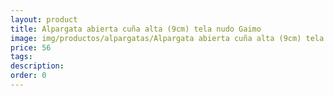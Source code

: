 ```yaml
---
layout: product
title: Alpargata abierta cuña alta (9cm) tela nudo Gaimo 
image: img/productos/alpargatas/Alpargata abierta cuña alta (9cm) tela nudo Gaimo =56.webp
price: 56
tags: 
description: 
order: 0
---
```

